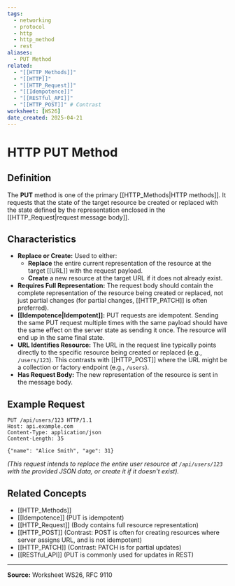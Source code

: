 ```yaml
---
tags:
  - networking
  - protocol
  - http
  - http_method
  - rest
aliases:
  - PUT Method
related:
  - "[[HTTP_Methods]]"
  - "[[HTTP]]"
  - "[[HTTP_Request]]"
  - "[[Idempotence]]"
  - "[[RESTful_API]]"
  - "[[HTTP_POST]]" # Contrast
worksheet: [WS26]
date_created: 2025-04-21
---
```

# HTTP PUT Method

## Definition

The **PUT** method is one of the primary [[HTTP_Methods|HTTP methods]]. It requests that the state of the target resource be created or replaced with the state defined by the representation enclosed in the [[HTTP_Request|request message body]].

## Characteristics

- **Replace or Create:** Used to either:
    - **Replace** the entire current representation of the resource at the target [[URL]] with the request payload.
    - **Create** a new resource at the target URL if it does not already exist.
- **Requires Full Representation:** The request body should contain the complete representation of the resource being created or replaced, not just partial changes (for partial changes, [[HTTP_PATCH]] is often preferred).
- **[[Idempotence|Idempotent]]:** PUT requests are idempotent. Sending the same PUT request multiple times with the same payload should have the same effect on the server state as sending it once. The resource will end up in the same final state.
- **URL Identifies Resource:** The URL in the request line typically points directly to the specific resource being created or replaced (e.g., `/users/123`). This contrasts with [[HTTP_POST]] where the URL might be a collection or factory endpoint (e.g., `/users`).
- **Has Request Body:** The new representation of the resource is sent in the message body.

## Example Request

```http
PUT /api/users/123 HTTP/1.1
Host: api.example.com
Content-Type: application/json
Content-Length: 35

{"name": "Alice Smith", "age": 31}
```
*(This request intends to replace the entire user resource at `/api/users/123` with the provided JSON data, or create it if it doesn't exist).*

## Related Concepts
- [[HTTP_Methods]]
- [[Idempotence]] (PUT is idempotent)
- [[HTTP_Request]] (Body contains full resource representation)
- [[HTTP_POST]] (Contrast: POST is often for creating resources where server assigns URL, and is not idempotent)
- [[HTTP_PATCH]] (Contrast: PATCH is for partial updates)
- [[RESTful_API]] (PUT is commonly used for updates in REST)

---
**Source:** Worksheet WS26, RFC 9110